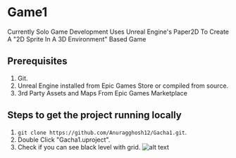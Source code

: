 # Game1
Currently Solo Game Development
Uses Unreal Engine's Paper2D To Create A "2D Sprite In A 3D Environment" Based Game
## Prerequisites

1. Git.
2. Unreal Engine installed from Epic Games Store or compiled from source.
3. 3rd Party Assets and Maps From Epic Games Marketplace

## Steps to get the project running locally

1. `git clone https://github.com/Anuragghosh12/Gacha1.git`.
2. Double Click "Gacha1.uproject".
3. Check if you can see black level with grid.
![alt text](https://github.com/Anuragghosh12/Gacha1/blob/main/sample.png "You should see this")
